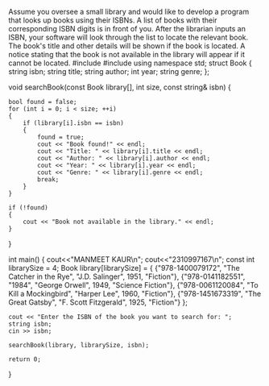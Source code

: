 Assume you oversee a small library and would like to develop a program that looks up books using their ISBNs. A list of books with their corresponding ISBN digits is in front of you. After the librarian inputs an ISBN, your software will look through the list to locate the relevant book.  The book's title and other details will be shown if the book is located. A notice stating that the book is not available in the library will appear if it cannot be located.
#include <iostream>
#include <string>
using namespace std;
struct Book 
{
    string isbn;
    string title;
    string author;
    int year;
    string genre;
};

void searchBook(const Book library[], int size, const string& isbn) 
{

    bool found = false;
    for (int i = 0; i < size; ++i) 
	{
        if (library[i].isbn == isbn) 
		{
            found = true;
            cout << "Book found!" << endl;
            cout << "Title: " << library[i].title << endl;
            cout << "Author: " << library[i].author << endl;
            cout << "Year: " << library[i].year << endl;
            cout << "Genre: " << library[i].genre << endl;
            break;
        }
    }
    
    if (!found) 
	{
        cout << "Book not available in the library." << endl;
    }
}

int main() 
{
	cout<<"MANMEET KAUR\n";
	cout<<"2310997167\n";
	const int librarySize = 4;
    Book library[librarySize] = 
	{
        {"978-1400079172", "The Catcher in the Rye", "J.D. Salinger", 1951, "Fiction"},
        {"978-0141182551", "1984", "George Orwell", 1949, "Science Fiction"},
        {"978-0061120084", "To Kill a Mockingbird", "Harper Lee", 1960, "Fiction"},
        {"978-1451673319", "The Great Gatsby", "F. Scott Fitzgerald", 1925, "Fiction"}
    };

    cout << "Enter the ISBN of the book you want to search for: ";
    string isbn;
    cin >> isbn;

    searchBook(library, librarySize, isbn);

    return 0;
}
